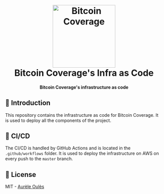 <h1 align="center">
  <br>
  <a href="https://corecheck.dev"><img src="https://github.com/bitcoin-coverage/core/raw/master/frontend/static/images/logo.png" alt="Bitcoin Coverage" width="200"></a>
  <br>
    Bitcoin Coverage's Infra as Code
  <br>
</h1>

<h4 align="center">Bitcoin Coverage's infrastructure as code</h4>

## 📖 Introduction
This repository contains the infrastructure as code for Bitcoin Coverage. It is used to deploy all the components of the project.

## 🚀 CI/CD
The CI/CD is handled by GitHub Actions and is located in the `.github/workflows` folder. It is used to deploy the infrastructure on AWS on every push to the `master` branch.

## 📝 License

MIT - [Aurèle Oulès](https://github.com/aureleoules)
